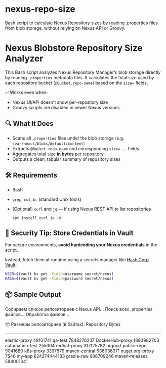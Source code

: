 # nexus-repo-size
Bash script to calculate Nexus Repository sizes by reading .properties files from blob storage, without relying on Nexus API or Groovy.

# Nexus Blobstore Repository Size Analyzer

This Bash script analyzes Nexus Repository Manager's blob storage directly by reading `.properties` metadata files. It calculates the total size used by each repository bucket (`@Bucket.repo-name`) based on the `size=` fields.

✅ Works even when:
- Nexus UI/API doesn't show per-repository size
- Groovy scripts are disabled in newer Nexus versions

## 🔍 What It Does

- Scans all `.properties` files under the blob storage (e.g. `/var/nexus/blobs/default/content`)
- Extracts `@Bucket.repo-name` and corresponding `size=...` fields
- Aggregates total size **in bytes** per repository
- Outputs a clean, tabular summary of repository sizes


## 🛠️ Requirements

- Bash
- `grep`, `cut`, `bc` (standard Unix tools)
- (Optional) `curl` and `jq` — if using Nexus REST API to list repositories

   `apt install curl jq -y`

## 🔐 Security Tip: Store Credentials in Vault

For secure environments, **avoid hardcoding your Nexus credentials** in the script.

Instead, fetch them at runtime using a secrets manager like [HashiCorp Vault](https://www.vaultproject.io/):

```bash
USER=$(vault kv get -field=username secret/nexus)
PASS=$(vault kv get -field=password secret/nexus)
```

## 📦 Sample Output

Собираем список репозиториев с Nexus API...
Поиск всех .properties файлов...
Обработка файлов...

📦 Размеры репозиториев (в байтах):
Repository                                    Bytes
---------                                    ------
elastic-proxy                              49101741
qa-test                                  7848270237
DockerHub-proxy                          1893982703
automation-test                              255004
redhat-proxy                              317125782
argocd-public-repo                          9041680
k8s-proxy                                   3397879
maven-central                             636036371
nuget.org-proxy                                7546
my-app                                 824274444183
gradle-raw                                608709246
maven-releases                            584001341
